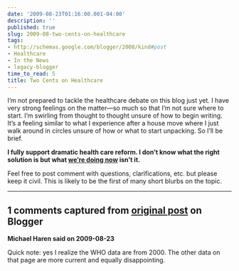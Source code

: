 ```yaml
---
date: '2009-08-23T01:16:00.001-04:00'
description: ''
published: true
slug: 2009-08-two-cents-on-healthcare
tags:
- http://schemas.google.com/blogger/2008/kind#post
- Healthcare
- In the News
- legacy-blogger
time_to_read: 5
title: Two Cents on Healthcare
---
```



I’m not prepared to tackle the healthcare debate on this blog just yet. I have very strong feelings on the matter—so much so that I’m not sure where to start. I’m swirling from thought to thought unsure of how to begin writing. It’s a feeling similar to what I experience after a house move where I just walk around in circles unsure of how or what to start unpacking. So I’ll be brief. 

<strong>I fully support dramatic health care reform. I don’t know what the right solution is but what <a href="http://www.photius.com/rankings/healthranks.html">we’re doing now</a> isn’t it.</strong>

Feel free to post comment with questions, clarifications, etc. but please keep it civil. This is likely to be the first of many short blurbs on the topic.

---

## 1 comments captured from [original post](https://blog.wassupy.com/2009/08/two-cents-on-healthcare.html) on Blogger

**Michael Haren said on 2009-08-23**

Quick note: yes I realize the WHO data are from 2000. The other data on that page are more current and equally disappointing.

